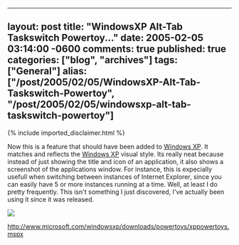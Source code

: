   ---
  layout: post
  title: "WindowsXP Alt-Tab Taskswitch Powertoy..."
  date: 2005-02-05 03:14:00 -0600
  comments: true
  published: true
  categories: ["blog", "archives"]
  tags: ["General"]
  alias: ["/post/2005/02/05/WindowsXP-Alt-Tab-Taskswitch-Powertoy", "/post/2005/02/05/windowsxp-alt-tab-taskswitch-powertoy"]
  ---
<!-- more -->
{% include imported_disclaimer.html %}
<P>Now this is a feature that should have been added to <A title="Windows XP" href="http://www.microsoft.com/windowsxp/default.mspx" target=_blank>Windows XP</A>. It matches and reflects the <A title="Windows XP" href="http://www.microsoft.com/windowsxp/default.mspx" target=_blank>Windows XP</A> visual style. Its really neat because instead of just showing the title and icon of an application, it also shows a screenshot of the applications window. For instance, this is expecially usefull when switching between instances of Internet Explorer, since you can easily have 5 or more instances running at a time. Well, at least I do pretty frequently. This isn't something I just discovered, I've actually been using it since it was released.</P>
<P><A href="http://www.microsoft.com/windowsxp/downloads/powertoys/xppowertoys.mspx"><IMG src="/Blog/images/14/r_WinXP_PowerToy_Taskswitch.jpg" border=0></A></P>
<P><A href="http://www.microsoft.com/windowsxp/downloads/powertoys/xppowertoys.mspx">http://www.microsoft.com/windowsxp/downloads/powertoys/xppowertoys.mspx</A></P>
